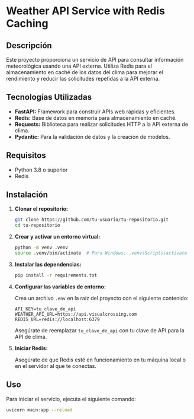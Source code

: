 # Weather API Service with Redis Caching

## Descripción

Este proyecto proporciona un servicio de API para consultar información meteorológica usando una API externa. Utiliza Redis para el almacenamiento en caché de los datos del clima para mejorar el rendimiento y reducir las solicitudes repetidas a la API externa.

## Tecnologías Utilizadas

- **FastAPI:** Framework para construir APIs web rápidas y eficientes.
- **Redis:** Base de datos en memoria para almacenamiento en caché.
- **Requests:** Biblioteca para realizar solicitudes HTTP a la API externa de clima.
- **Pydantic:** Para la validación de datos y la creación de modelos.

## Requisitos

- Python 3.8 o superior
- Redis

## Instalación

1. **Clonar el repositorio:**

    ```bash
    git clone https://github.com/tu-usuario/tu-repositorio.git
    cd tu-repositorio
    ```

2. **Crear y activar un entorno virtual:**

    ```bash
    python -m venv .venv
    source .venv/bin/activate  # Para Windows: .venv\Scripts\activate
    ```

3. **Instalar las dependencias:**

    ```bash
    pip install -r requirements.txt
    ```

4. **Configurar las variables de entorno:**

    Crea un archivo `.env` en la raíz del proyecto con el siguiente contenido:

    ```plaintext
    API_KEY=tu_clave_de_api
    WEATHER_API_URL=https://api.visualcrossing.com
    REDIS_URL=redis://localhost:6379
    ```

    Asegúrate de reemplazar `tu_clave_de_api` con tu clave de API para la API de clima.

5. **Iniciar Redis:**

    Asegúrate de que Redis esté en funcionamiento en tu máquina local o en el servidor al que te conectas.

## Uso

Para iniciar el servicio, ejecuta el siguiente comando:

```bash
uvicorn main:app --reload
